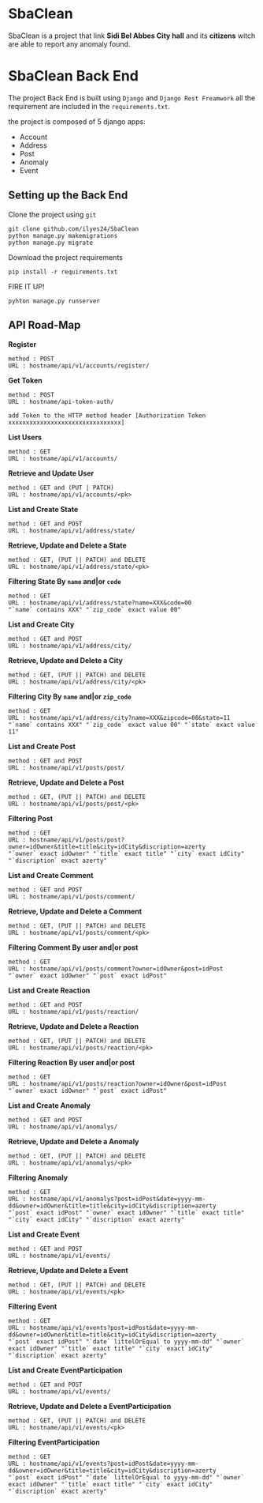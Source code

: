# SbaClean

SbaClean is a project that link **Sidi Bel Abbes City hall** and its **citizens** witch are able to report any anomaly found.

# SbaClean Back End

The project Back End is built using `Django` and `Django Rest Freamwork` all the requirement are included in the  `requirements.txt`.

the project is composed of 5 django apps:
 - Account
 - Address
 - Post
 - Anomaly
 - Event

## Setting up the Back End

Clone the project using `git`

    git clone github.com/ilyes24/SbaClean
    python manage.py makemigrations
    python manage.py migrate
Download the project requirements

	pip install -r requirements.txt
	
FIRE IT UP!

    pyhton manage.py runserver
## API Road-Map

**Register**
    
    method : POST
    URL : hostname/api/v1/accounts/register/

**Get Token**

    method : POST 
    URL : hostname/api-token-auth/
    
`add Token to the HTTP method header
[Authorization Token xxxxxxxxxxxxxxxxxxxxxxxxxxxxxxxx]`
    
**List Users**
    
    method : GET
    URL : hostname/api/v1/accounts/

**Retrieve and Update User**
    
    method : GET and (PUT | PATCH) 
    URL : hostname/api/v1/accounts/<pk>
    
**List and Create State**
    
    method : GET and POST
    URL : hostname/api/v1/address/state/

**Retrieve, Update and Delete a State**
    
    method : GET, (PUT || PATCH) and DELETE
    URL : hostname/api/v1/address/state/<pk>
    
**Filtering State By `name` and|or `code`**

    method : GET
    URL : hostname/api/v1/address/state?name=XXX&code=00
    "`name` contains XXX" "`zip_code` exact value 00"
    
**List and Create City**
    
    method : GET and POST
    URL : hostname/api/v1/address/city/

**Retrieve, Update and Delete a City**
    
    method : GET, (PUT || PATCH) and DELETE
    URL : hostname/api/v1/address/city/<pk>
    
**Filtering City By `name` and|or `zip_code`**

    method : GET
    URL : hostname/api/v1/address/city?name=XXX&zipcode=00&state=11
    "`name` contains XXX" "`zip_code` exact value 00" "`state` exact value 11"
    
**List and Create Post**
    
    method : GET and POST
    URL : hostname/api/v1/posts/post/

**Retrieve, Update and Delete a Post**
    
    method : GET, (PUT || PATCH) and DELETE
    URL : hostname/api/v1/posts/post/<pk>
    
**Filtering Post**

    method : GET
    URL : hostname/api/v1/posts/post?owner=idOwner&title=title&city=idCity&discription=azerty
    "`owner` exact idOwner" "`title` exact title" "`city` exact idCity" "`discription` exact azerty"
    
**List and Create Comment**
    
    method : GET and POST
    URL : hostname/api/v1/posts/comment/

**Retrieve, Update and Delete a Comment**
    
    method : GET, (PUT || PATCH) and DELETE
    URL : hostname/api/v1/posts/comment/<pk>

**Filtering Comment By user and|or post**

    method : GET
    URL : hostname/api/v1/posts/comment?owner=idOwner&post=idPost
    "`owner` exact idOwner" "`post` exact idPost"

**List and Create Reaction**
    
    method : GET and POST
    URL : hostname/api/v1/posts/reaction/

**Retrieve, Update and Delete a Reaction**
    
    method : GET, (PUT || PATCH) and DELETE
    URL : hostname/api/v1/posts/reaction/<pk>
    
**Filtering Reaction By user and|or post**

    method : GET
    URL : hostname/api/v1/posts/reaction?owner=idOwner&post=idPost
    "`owner` exact idOwner" "`post` exact idPost"

**List and Create Anomaly**
    
    method : GET and POST
    URL : hostname/api/v1/anomalys/

**Retrieve, Update and Delete a Anomaly**
    
    method : GET, (PUT || PATCH) and DELETE
    URL : hostname/api/v1/anomalys/<pk>
    
**Filtering Anomaly**

    method : GET
    URL : hostname/api/v1/anomalys?post=idPost&date=yyyy-mm-dd&owner=idOwner&title=title&city=idCity&discription=azerty
    "`post` exact idPost" "`owner` exact idOwner" "`title` exact title" "`city` exact idCity" "`discription` exact azerty"

**List and Create Event**
    
    method : GET and POST
    URL : hostname/api/v1/events/

**Retrieve, Update and Delete a Event**
    
    method : GET, (PUT || PATCH) and DELETE
    URL : hostname/api/v1/events/<pk>
    
**Filtering Event**

    method : GET
    URL : hostname/api/v1/events?post=idPost&date=yyyy-mm-dd&owner=idOwner&title=title&city=idCity&discription=azerty
    "`post` exact idPost" "`date` littelOrEqual to yyyy-mm-dd" "`owner` exact idOwner" "`title` exact title" "`city` exact idCity" "`discription` exact azerty"
    
**List and Create EventParticipation**
    
    method : GET and POST
    URL : hostname/api/v1/events/

**Retrieve, Update and Delete a EventParticipation**
    
    method : GET, (PUT || PATCH) and DELETE
    URL : hostname/api/v1/events/<pk>
    
**Filtering EventParticipation**

    method : GET
    URL : hostname/api/v1/events?post=idPost&date=yyyy-mm-dd&owner=idOwner&title=title&city=idCity&discription=azerty
    "`post` exact idPost" "`date` littelOrEqual to yyyy-mm-dd" "`owner` exact idOwner" "`title` exact title" "`city` exact idCity" "`discription` exact azerty"